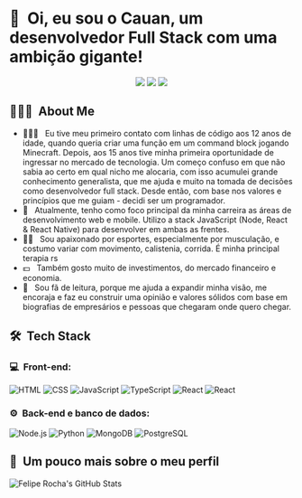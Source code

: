 <h1>👋 &nbsp;Oi, eu sou o Cauan, um desenvolvedor Full Stack com uma ambição gigante!</h1>
<p align="center">
<a href="https://instagram.com/cauangregui"><img src="https://img.shields.io/badge/-@cauangregui_-E4405F?style=flat-square&logo=Instagram&logoColor=white"/></a>
<a href="https://www.linkedin.com/in/cauangregui"><img src="https://img.shields.io/badge/-Cauan%20Gregui-0077B5?style=flat-square&logo=Linkedin&logoColor=white"/></a>
<a href="mailto:cauangreghi@gmail.com"><img src="https://img.shields.io/badge/-cauangreghi@gmail.com-D14836?style=flat-square&logo=Gmail&logoColor=white"/></a>

</p>

<h2> 👨🏻‍💻 &nbsp;About Me </h2>

- 👨🏻‍💻 &nbsp; Eu tive meu primeiro contato com linhas de código aos 12 anos de idade, quando queria criar uma função em um command block jogando Minecraft. Depois, aos 15 anos tive minha primeira oportunidade de ingressar no mercado de tecnologia. Um começo confuso em que não sabia ao certo em qual nicho me alocaria, com isso acumulei grande conhecimento generalista, que me ajuda e muito na tomada de decisões como desenvolvedor full stack. Desde então, com base nos valores e princípios que me guiam - decidi ser um programador.
- 🚀 &nbsp; Atualmente, tenho como foco principal da minha carreira as áreas de desenvolvimento web e mobile. Utilizo a stack JavaScript (Node, React & React Native) para desenvolver em ambas as frentes.
- 💪🏼 &nbsp; Sou apaixonado por esportes, especialmente por musculação, e costumo variar com movimento, calistenia, corrida. É minha principal terapia rs
- 💵 &nbsp; Também gosto muito de investimentos, do mercado financeiro e economia.
- 📖 &nbsp; Sou fã de leitura, porque me ajuda a expandir minha visão, me encoraja e faz eu construir uma opinião e valores sólidos com base em biografias de empresários e pessoas que chegaram onde quero chegar.

<h2> 🛠 &nbsp;Tech Stack</h2>
<h3>💻 &nbsp;Front-end:</h3>

![HTML](https://img.shields.io/badge/-HTML-333333?style=flat&logo=HTML5)
![CSS](https://img.shields.io/badge/-CSS-333333?style=flat&logo=CSS3&logoColor=1572B6)
![JavaScript](https://img.shields.io/badge/-JavaScript-333333?style=flat&logo=javascript)
![TypeScript](https://img.shields.io/badge/-TypeScript-333333?style=flat&logo=typescript&logoColor=2D79C7)
![React](https://img.shields.io/badge/-React-333333?style=flat&logo=react)
![React](https://img.shields.io/badge/-React%20Native-333333?style=flat&logo=react)

<h3>⚙️ &nbsp;Back-end e banco de dados:</h3>

![Node.js](https://img.shields.io/badge/-Node.js-333333?style=flat&logo=node.js)
![Python](https://img.shields.io/badge/-Python-333333?style=flat&logo=nestjs&logo=python)
![MongoDB](https://img.shields.io/badge/-MongoDB-333333?style=flat&logo=mongodb)
![PostgreSQL](https://img.shields.io/badge/-PostgreSQL-333333?style=flat&logo=postgresql)


<h2>🚀 &nbsp;Um pouco mais sobre o meu perfil</h2>

![Felipe Rocha's GitHub Stats](https://github-readme-stats.vercel.app/api?username=cauangreghi&show_icons=true&theme=dracula)
